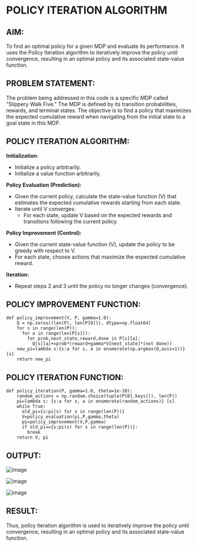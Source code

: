 # POLICY ITERATION ALGORITHM

## AIM:
To find an optimal policy for a given MDP and evaluate its performance. It uses the Policy Iteration algorithm to iteratively improve the policy until convergence, resulting in an optimal policy and its associated state-value function.

## PROBLEM STATEMENT:
The problem being addressed in this code is a specific MDP called "Slippery Walk Five." The MDP is defined by its transition probabilities, rewards, and terminal states. The objective is to find a policy that maximizes the expected cumulative reward when navigating from the initial state to a goal state in this MDP.

## POLICY ITERATION ALGORITHM:

**Initialization**:
- Initialize a policy arbitrarily.
- Initialize a value function arbitrarily.

**Policy Evaluation (Prediction):**

- Given the current policy, calculate the state-value function (V) that estimates the expected cumulative rewards starting from each state.
- Iterate until V converges:
  - For each state, update V based on the expected rewards and transitions following the current policy.

**Policy Improvement (Control):**
- Given the current state-value function (V), update the policy to be greedy with respect to V.
- For each state, choose actions that maximize the expected cumulative reward.

**Iteration:**
- Repeat steps 2 and 3 until the policy no longer changes (convergence).

## POLICY IMPROVEMENT FUNCTION:
```python3
def policy_improvement(V, P, gamma=1.0):
    Q = np.zeros((len(P), len(P[0])), dtype=np.float64)
    for s in range(len(P)):
      for a in range(len(P[s])):
        for prob,next_state,reward,done in P[s][a]:
          Q[s][a]+=prob*(reward+gamma*V[next_state]*(not done))
    new_pi=lambda s:{s:a for s, a in enumerate(np.argmax(Q,axis=1))} [s]         
    return new_pi
```

## POLICY ITERATION FUNCTION:
```python3
def policy_iteration(P, gamma=1.0, theta=1e-10):
    random_actions = np.random.choice(tuple(P[0].keys()), len(P))
    pi=lambda s: {s:a for s, a in enumerate(random_actions)} [s]
    while True:
      old_pi={s:pi(s) for s in range(len(P))}
      V=policy_evaluation(pi,P,gamma,theta)
      pi=policy_improvement(V,P,gamma)
      if old_pi=={s:pi(s) for s in range(len(P))}:
        break
    return V, pi
```

## OUTPUT:
![image](https://github.com/Y-CHETHAN/Reinforcement-Learning/assets/75234991/2826b2d9-030a-42ed-beac-6f726b3d4d2e)

![image](https://github.com/Y-CHETHAN/Reinforcement-Learning/assets/75234991/ee97925e-9dd8-4272-b923-94eeb1b7ad98)

![image](https://github.com/Y-CHETHAN/Reinforcement-Learning/assets/75234991/cbedb8b1-077e-4ae1-b202-f03b008f9ccb)

## RESULT:
Thus, policy iteration algorithm is used to iteratively improve the policy until convergence, resulting in an optimal policy and its associated state-value function.

